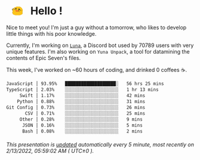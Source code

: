 <h1>   <img src="./spoink.gif" style="vertical-align:middle;" width="30px">   Hello ! </h1>

Nice to meet you! I'm just a guy without a tomorrow, who likes to develop little things with his poor knowledge.

Currently, I'm working on <a href='https://github.com/Asgarrrr/Luna'>`Luna`</a>, a Discord bot used by 70789 users with very unique features. I'm also working on `Yuna Unpack`, a tool for datamining the contents of Epic Seven's files.

This week, I've worked on ~60 hours of coding, and drinked 0 coffees ☕.

```
JavaScript │ 93.95%   ███████████████████░   56 hrs 25 mins
TypeScript │ 2.03%    ░░░░░░░░░░░░░░░░░░░░   1 hr 13 mins
     Swift │ 1.17%    ░░░░░░░░░░░░░░░░░░░░   42 mins
    Python │ 0.88%    ░░░░░░░░░░░░░░░░░░░░   31 mins
Git Config │ 0.73%    ░░░░░░░░░░░░░░░░░░░░   26 mins
       CSV │ 0.71%    ░░░░░░░░░░░░░░░░░░░░   25 mins
     Other │ 0.28%    ░░░░░░░░░░░░░░░░░░░░   9 mins
      JSON │ 0.16%    ░░░░░░░░░░░░░░░░░░░░   5 mins
      Bash │ 0.08%    ░░░░░░░░░░░░░░░░░░░░   2 mins
```

###### This presentation is [updated](https://github.com/Asgarrrr) automatically every 5 minute, most recently on 2/13/2022, 05:59:02 AM ( UTC±0 ).